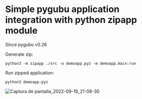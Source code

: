 # Simple pygubu application integration with python zipapp module

Since pygubu v0.26

Generate zip:

    python3 -m zipapp ./src -o demoapp.pyz -m demoapp.main:run
    
Run zipped application:

    python3 demoapp.pyz

![Captura de pantalla_2022-09-18_21-08-30](https://user-images.githubusercontent.com/3482471/190936090-af40ab6a-9509-4c02-8a6c-23440452bd4f.png)
